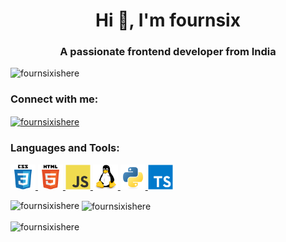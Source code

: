 <h1 align="center">Hi 👋, I'm fournsix</h1>
<h3 align="center">A passionate frontend developer from India</h3>

<p align="left"> <img src="https://komarev.com/ghpvc/?username=fournsixishere&label=Profile%20views&color=0e75b6&style=flat" alt="fournsixishere" /> </p>

<h3 align="left">Connect with me:</h3>
<p align="left">
<a href="https://instagram.com/fournsixishere" target="blank"><img align="center" src="https://raw.githubusercontent.com/rahuldkjain/github-profile-readme-generator/master/src/images/icons/Social/instagram.svg" alt="fournsixishere" height="30" width="40" /></a>
</p>

<h3 align="left">Languages and Tools:</h3>
<p align="left"> <a href="https://www.w3schools.com/css/" target="_blank" rel="noreferrer"> <img src="https://raw.githubusercontent.com/devicons/devicon/master/icons/css3/css3-original-wordmark.svg" alt="css3" width="40" height="40"/> </a> <a href="https://www.w3.org/html/" target="_blank" rel="noreferrer"> <img src="https://raw.githubusercontent.com/devicons/devicon/master/icons/html5/html5-original-wordmark.svg" alt="html5" width="40" height="40"/> </a> <a href="https://developer.mozilla.org/en-US/docs/Web/JavaScript" target="_blank" rel="noreferrer"> <img src="https://raw.githubusercontent.com/devicons/devicon/master/icons/javascript/javascript-original.svg" alt="javascript" width="40" height="40"/> </a> <a href="https://www.linux.org/" target="_blank" rel="noreferrer"> <img src="https://raw.githubusercontent.com/devicons/devicon/master/icons/linux/linux-original.svg" alt="linux" width="40" height="40"/> </a> <a href="https://www.python.org" target="_blank" rel="noreferrer"> <img src="https://raw.githubusercontent.com/devicons/devicon/master/icons/python/python-original.svg" alt="python" width="40" height="40"/> </a> <a href="https://www.typescriptlang.org/" target="_blank" rel="noreferrer"> <img src="https://raw.githubusercontent.com/devicons/devicon/master/icons/typescript/typescript-original.svg" alt="typescript" width="40" height="40"/> </a> </p>

<p><img align="left" src="https://github-readme-stats.vercel.app/api/top-langs?username=fournsixishere&show_icons=true&locale=en&layout=compact" alt="fournsixishere" /></p>

<p>&nbsp;<img align="center" src="https://github-readme-stats.vercel.app/api?username=fournsixishere&show_icons=true&locale=en" alt="fournsixishere" /></p>

<p><img align="center" src="https://github-readme-streak-stats.herokuapp.com/?user=fournsixishere&" alt="fournsixishere" /></p>
